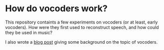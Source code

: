 # How do vocoders work?

This repository containts a few experiments on vocoders (or at least, early vocoders). How were they first used to reconstruct speech, and how could they be used in music?

I also wrote a [blog post](www.rsmit.co.za/blog/vocoders_part_1) giving some background on the topic of vocoders.